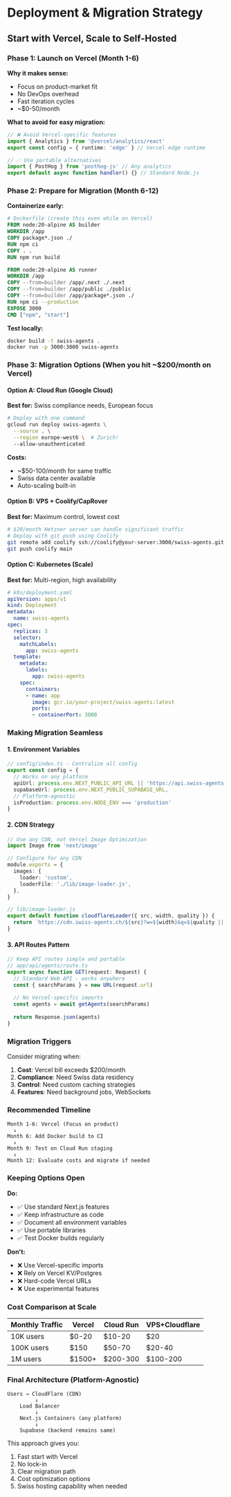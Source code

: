# Deployment & Migration Strategy
## Start with Vercel, Scale to Self-Hosted

### Phase 1: Launch on Vercel (Month 1-6)
**Why it makes sense:**
- Focus on product-market fit
- No DevOps overhead
- Fast iteration cycles
- ~$0-50/month

**What to avoid for easy migration:**
```typescript
// ❌ Avoid Vercel-specific features
import { Analytics } from '@vercel/analytics/react'
export const config = { runtime: 'edge' } // Vercel edge runtime

// ✅ Use portable alternatives
import { PostHog } from 'posthog-js' // Any analytics
export default async function handler() {} // Standard Node.js
```

### Phase 2: Prepare for Migration (Month 6-12)
**Containerize early:**
```dockerfile
# Dockerfile (create this even while on Vercel)
FROM node:20-alpine AS builder
WORKDIR /app
COPY package*.json ./
RUN npm ci
COPY . .
RUN npm run build

FROM node:20-alpine AS runner
WORKDIR /app
COPY --from=builder /app/.next ./.next
COPY --from=builder /app/public ./public
COPY --from=builder /app/package*.json ./
RUN npm ci --production
EXPOSE 3000
CMD ["npm", "start"]
```

**Test locally:**
```bash
docker build -t swiss-agents .
docker run -p 3000:3000 swiss-agents
```

### Phase 3: Migration Options (When you hit ~$200/month on Vercel)

#### Option A: Cloud Run (Google Cloud)
**Best for:** Swiss compliance needs, European focus
```bash
# Deploy with one command
gcloud run deploy swiss-agents \
  --source . \
  --region europe-west6 \  # Zurich!
  --allow-unauthenticated
```

**Costs:**
- ~$50-100/month for same traffic
- Swiss data center available
- Auto-scaling built-in

#### Option B: VPS + Coolify/CapRover
**Best for:** Maximum control, lowest cost
```bash
# $20/month Hetzner server can handle significant traffic
# Deploy with git push using Coolify
git remote add coolify ssh://coolify@your-server:3000/swiss-agents.git
git push coolify main
```

#### Option C: Kubernetes (Scale)
**Best for:** Multi-region, high availability
```yaml
# k8s/deployment.yaml
apiVersion: apps/v1
kind: Deployment
metadata:
  name: swiss-agents
spec:
  replicas: 3
  selector:
    matchLabels:
      app: swiss-agents
  template:
    metadata:
      labels:
        app: swiss-agents
    spec:
      containers:
      - name: app
        image: gcr.io/your-project/swiss-agents:latest
        ports:
        - containerPort: 3000
```

### Making Migration Seamless

#### 1. Environment Variables
```typescript
// config/index.ts - Centralize all config
export const config = {
  // Works on any platform
  apiUrl: process.env.NEXT_PUBLIC_API_URL || 'https://api.swiss-agents.ch',
  supabaseUrl: process.env.NEXT_PUBLIC_SUPABASE_URL,
  // Platform-agnostic
  isProduction: process.env.NODE_ENV === 'production'
}
```

#### 2. CDN Strategy
```typescript
// Use any CDN, not Vercel Image Optimization
import Image from 'next/image'

// Configure for any CDN
module.exports = {
  images: {
    loader: 'custom',
    loaderFile: './lib/image-loader.js',
  },
}

// lib/image-loader.js
export default function cloudflareLoader({ src, width, quality }) {
  return `https://cdn.swiss-agents.ch/${src}?w=${width}&q=${quality || 75}`
}
```

#### 3. API Routes Pattern
```typescript
// Keep API routes simple and portable
// app/api/agents/route.ts
export async function GET(request: Request) {
  // Standard Web API - works anywhere
  const { searchParams } = new URL(request.url)
  
  // No Vercel-specific imports
  const agents = await getAgents(searchParams)
  
  return Response.json(agents)
}
```

### Migration Triggers

Consider migrating when:
1. **Cost**: Vercel bill exceeds $200/month
2. **Compliance**: Need Swiss data residency
3. **Control**: Need custom caching strategies
4. **Features**: Need background jobs, WebSockets

### Recommended Timeline

```
Month 1-6: Vercel (Focus on product)
  ↓
Month 6: Add Docker build to CI
  ↓
Month 9: Test on Cloud Run staging
  ↓
Month 12: Evaluate costs and migrate if needed
```

### Keeping Options Open

**Do:**
- ✅ Use standard Next.js features
- ✅ Keep infrastructure as code
- ✅ Document all environment variables
- ✅ Use portable libraries
- ✅ Test Docker builds regularly

**Don't:**
- ❌ Use Vercel-specific imports
- ❌ Rely on Vercel KV/Postgres
- ❌ Hard-code Vercel URLs
- ❌ Use experimental features

### Cost Comparison at Scale

| Monthly Traffic | Vercel | Cloud Run | VPS+Cloudflare |
|----------------|---------|-----------|----------------|
| 10K users      | $0-20   | $10-20    | $20            |
| 100K users     | $150    | $50-70    | $20-40         |
| 1M users       | $1500+  | $200-300  | $100-200       |

### Final Architecture (Platform-Agnostic)

```
Users → CloudFlare (CDN)
         ↓
    Load Balancer
         ↓
    Next.js Containers (any platform)
         ↓
    Supabase (backend remains same)
```

This approach gives you:
1. Fast start with Vercel
2. No lock-in
3. Clear migration path
4. Cost optimization options
5. Swiss hosting capability when needed